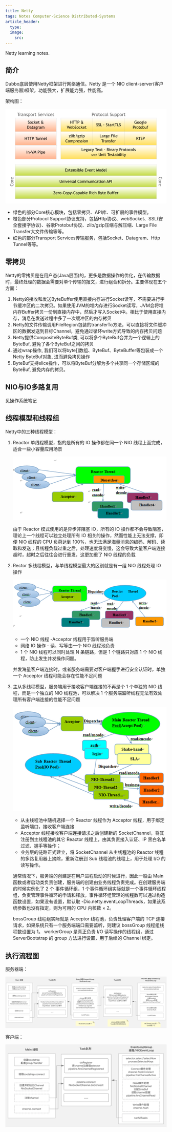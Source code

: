 ```yaml
---
title: Netty
tags: Notes Computer-Science Distributed-Systems
article_header:
  type: 
  image:
    src: 
---
```


Netty learning notes.

<!--more-->

## 简介

Dubbo底层使用Netty框架进行网络通信。Netty 是一个 NIO client-server(客户端服务器)框架，功能强大，扩展能力强，性能高。


架构图：

![netty.png](https://raw.githubusercontent.com/MikeYan01/mikeyan01.github.io/master/assets/images/DistributedSystems/netty.png)

- 绿色的部分Core核心模块，包括零拷贝、API库、可扩展的事件模型。
- 橙色部分Protocol Support协议支持，包括Http协议、webSocket、SSL(安全套接字协议)、谷歌Protobuf协议、zlib/gzip压缩与解压缩、Large File Transfer大文件传输等等。
- 红色的部分Transport Services传输服务，包括Socket、Datagram、Http Tunnel等等。



## 零拷贝


Netty的零拷贝是在用户态(Java层面)的，更多是数据操作的优化，在传输数据时，最终处理的数据会需要对单个传输的报文，进行组合和拆分。主要体现在五个方面：


1. Netty的接收和发送ByteBuffer使用直接内存进行Socket读写，不需要进行字节缓冲区的二次拷贝。如果使用JVM的堆内存进行Socket读写，JVM会将堆内存Buffer拷贝一份到直接内存中，然后才写入Socket中。相比于使用直接内存，消息在发送过程中多了一次缓冲区的内存拷贝
2. Netty的文件传输调用FileRegion包装的transferTo方法，可以直接将文件缓冲区的数据发送到目标Channel，避免通过循环write方式导致的内存拷贝问题
3. Netty提供CompositeByteBuf类, 可以将多个ByteBuf合并为一个逻辑上的ByteBuf, 避免了各个ByteBuf之间的拷贝
4. 通过wrap操作, 我们可以将byte[]数组、ByteBuf、ByteBuffer等包装成一个Netty ByteBuf对象, 进而避免拷贝操作
5. ByteBuf支持slice操作，可以将ByteBuf分解为多个共享同一个存储区域的ByteBuf, 避免内存的拷贝。


## NIO与IO多路复用


见操作系统笔记


## 线程模型和线程组


Netty中的三种线程模型：


1. Reactor 单线程模型，指的是所有的 IO 操作都在同一个 NIO 线程上面完成，适合一些小容量应用场景

   ![reactor-1.png](https://raw.githubusercontent.com/MikeYan01/mikeyan01.github.io/master/assets/images/DistributedSystems/reactor-1.png)

   由于 Reactor 模式使用的是异步非阻塞 IO，所有的 IO 操作都不会导致阻塞，理论上一个线程可以独立处理所有 IO 相关的操作，然而性能上无法支撑，即便 NIO 线程的 CPU 负荷达到 100%，也无法满足海量消息的编码、解码、读取和发送；且线程负载过重之后，处理速度将变慢，这会导致大量客户端连接超时，超时之后往往会进行重发，这更加重了 NIO 线程的负载



2. Rector 多线程模型，与单线程模型最大的区别就是有一组 NIO 线程处理 IO 操作

   ![reactor-2.png](https://raw.githubusercontent.com/MikeYan01/mikeyan01.github.io/master/assets/images/DistributedSystems/reactor-2.png)

   - 一个 NIO 线程 -Acceptor 线程用于监听服务端
   - 网络 IO 操作 - 读、写等由一个 NIO 线程池负责
   - 1 个 NIO 线程可以同时处理 N 条链路，但是 1 个链路只对应 1 个 NIO 线程，防止发生并发操作问题。

   并发海量客户端连接时，或者服务端需要对客户端握手进行安全认证时，单独一个 Acceptor 线程可能会存在性能不足问题


3. 主从多线程模型，服务端用于接收客户端连接的不再是个 1 个单独的 NIO 线程，而是一个独立的 NIO 线程池，可以解决 1 个服务端监听线程无法有效处理所有客户端连接的性能不足问题

   ![reactor-3.png](https://raw.githubusercontent.com/MikeYan01/mikeyan01.github.io/master/assets/images/DistributedSystems/reactor-3.png)

   - 从主线程池中随机选择一个 Reactor 线程作为 Acceptor 线程，用于绑定监听端口，接收客户端连接
   - Acceptor 线程接收客户端连接请求之后创建新的 SocketChannel，将其注册到主线程池的其它 Reactor 线程上，由其负责接入认证、IP 黑白名单过滤、握手等操作；
   - 业务层的链路正式建立，将 SocketChannel 从主线程池的 Reactor 线程的多路复用器上摘除，重新注册到 Sub 线程池的线程上，用于处理 I/O 的读写操作。


   通常情况下，服务端的创建是在用户进程启动的时候进行，因此一般由 Main 函数或者启动类负责创建，服务端的创建由业务线程负责完成。在创建服务端的时候实例化了 2 个 事件循环组，1 个事件循环组实际就是一个事件循环线程组，负责管理事件循环的申请和释放。事件循环组管理的线程数可以通过构造函数设置，如果没有设置，默认取 -Dio.netty.eventLoopThreads，如果该系统参数也没有指定，则为可用的 CPU 内核数 × 2。

   bossGroup 线程组实际就是 Acceptor 线程池，负责处理客户端的 TCP 连接请求，如果系统只有一个服务端端口需要监听，则建议 bossGroup 线程组线程数设置为 1。
   workerGroup 是真正负责 I/O 读写操作的线程组，通过 ServerBootstrap 的 group 方法进行设置，用于后续的 Channel 绑定。


## 执行流程图


服务器端：

![netty-pipeline-1.png](https://raw.githubusercontent.com/MikeYan01/mikeyan01.github.io/master/assets/images/DistributedSystems/netty-pipeline-1.png)

客户端：

![netty-pipeline-2.png](https://raw.githubusercontent.com/MikeYan01/mikeyan01.github.io/master/assets/images/DistributedSystems/netty-pipeline-2.png)
